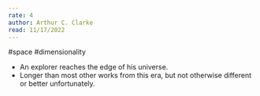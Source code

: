 ```yaml
---
rate: 4
author: Arthur C. Clarke
read: 11/17/2022
---
```


#space #dimensionality 

- An explorer reaches the edge of his universe.
- Longer than most other works from this era, but not otherwise different or better unfortunately.